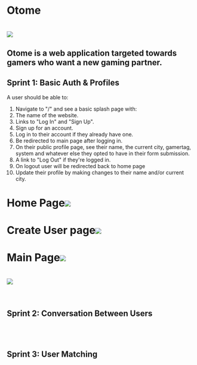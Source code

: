 # Otome
 <h1><img src="https://i.imgur.com/IotsZRf.png"/></h1>
 
 <h2>
  Otome is a web application targeted towards gamers who want a new gaming partner.
</h2>

<h2>Sprint 1: Basic Auth & Profiles</h2>
A user should be able to:

1. Navigate to "/" and see a basic splash page with:<br>
2. The name of the website.<br>
3. Links to "Log In" and "Sign Up".<br>
4. Sign up for an account.<br>
5. Log in to their account if they already have one.<br>
6. Be redirected to main page after logging in.<br>
7. On their public profile page, see their name, the current city, gamertag, system and whatever else they opted to have in their form submission.<br>
8. A link to "Log Out" if they're logged in.<br>
9. On logout user will be redirected back to home page<br>
10. Update their profile by making changes to their name and/or current city.<br>

 
 <h1>Home Page<img src="https://i.imgur.com/4hLi7R3.png"/></h1>
 
 <h1>Create User page<img src="https://i.imgur.com/DEYbzWS.png"/></h1>
 
 <h1>Main Page<img src="https://i.imgur.com/knz4ZfH.png"/></h1>
 
 <h1><img src="https://i.imgur.com/X2o8r6L.png"/></h1><br>
 
 <h2>Sprint 2: Conversation Between Users<h2><br>
 <h2>Sprint 3: User Matching<h2><br>
